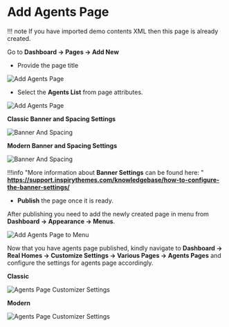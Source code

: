 # Add Agents Page

!!! note
        If you have imported demo contents XML then this page is already created.

Go to **Dashboard → Pages → Add New**

- Provide the page title

![Add Agents Page](images/create-pages/add-agent-page.png)

- Select the **Agents List** from page attributes.

![Add Agents Page](images/create-pages/agent-listing-template.png)

**Classic Banner and Spacing Settings**

![Banner And Spacing](images/news-page/banner-spacing-classic.jpg)

**Modern Banner and Spacing Settings**

![Banner And Spacing](images/create-pages/modern-banner-spacing-full.png)

!!!info "More information about **Banner Settings** can be found here: "
    **https://support.inspirythemes.com/knowledgebase/how-to-configure-the-banner-settings/**

- **Publish** the page once it is ready.

After publishing you need to add the newly created page in menu from **Dashboard → Appearance → Menus**. 

![Add Agents Page to Menu](images/create-pages/add-agents-page-menu.png)

Now that you have agents page published, kindly navigate to **Dashboard → Real Homes → Customize Settings → Various Pages → Agents Pages** and configure the settings for agents page accordingly. 

**Classic**

![Agents Page Customizer Settings](images/create-pages/agents-page-customizer-settings.png)

**Modern**

![Agents Page Customizer Settings](images/create-pages/agents-page-customizer-settings-mod.png)
